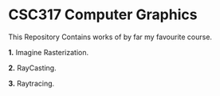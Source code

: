 # CSC317 Computer Graphics

This Repository Contains works of by far my favourite course.

**1.** Imagine Rasterization.

**2.** RayCasting.

**3.** Raytracing. 
